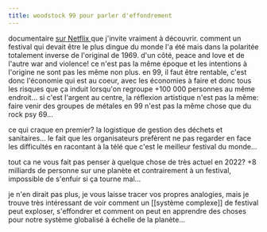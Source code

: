 ```yaml
---
title: woodstock 99 pour parler d'effondrement
---
```


documentaire [sur Netflix ](https://www.netflix.com/watch/81337101?trackId=14170032 )que j'invite vraiment à découvrir. comment un festival qui devait être le plus dingue du monde l'a été mais dans la polaritée totalement inverse de l'original de 1969.
d'un côté, peace and love et de l'autre war and violence! ce n'est pas la même époque et les intentions à l'origine ne sont pas les même non plus.
en 99, il faut être rentable, c'est donc l'économie qui est au coeur, avec les économies à faire et donc tous les risques que ça induit lorsqu'on regroupe +100 000 personnes au même endroit...
si c'est l'argent au centre, la réflexion artistique n'est pas la même: faire venir des groupes de métales en 99 n'est pas la même chose que du rock psy 69...

ce qui craque en premier? la logistique de gestion des déchets et sanitaires... le fait que les organisateurs prefèrent ne pas regarder en face les difficultés en racontant à la télé que c'est le meilleur festival du monde...

tout ca ne vous fait pas penser à quelque chose de très actuel en 2022? +8 milliards de personne sur une planète et contrairement à un festival, impossible de s'enfuir si ça tourne mal...

je n'en dirait pas plus, je vous laisse tracer vos propres analogies, mais je trouve très intéressant de voir comment un [[système complexe]] de festival peut exploser, s'effondrer et comment on peut en apprendre des choses pour notre système globalisé à échelle de la planète...


